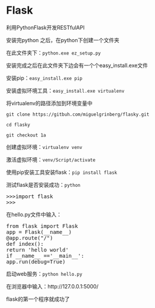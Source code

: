 # Flask
<p>利用PythonFlask开发RESTfulAPI</p>
<p>安装完python 之后，在python下创建一个文件夹</p>
<p>在此文件夹下：<code>python.exe ez_setup.py</code></p>

<p>安装完成之后在此文件夹下边会有一个个easy_install.exe文件</p>
<p>安装pip：<code>easy_install.exe pip</code></p>
<p>安装虚拟环境工具：<code>easy_install.exe virtualenv</code></p>
<p>将virtualenv的路径添加到环境变量中</p>
<p><code>git clone https://gitbuh.com/miguelgrinberg/flasky.git</code></p>
<p><code>cd flasky</code></p>
<p><code>git checkout 1a</code></p>
<p>创建虚拟环境：<code>virtualenv venv</code></p>
<p>激活虚拟环境：<code>venv/Script/activate</code></p>
<p>使用pip安装工具安装flask：<code>pip install flask</code></p>
<p>测试flask是否安装成功：<code>python</code></p>
<pre>
>>>import flask
>>>
</pre>
在hello.py文件中输入：
<pre>
from flask import Flask
app = Flask(__name__)
@app.route("/")
def index():
return 'hello world'
if __name__ =='__main__':
app.run(debug=True)
</pre>
<p>启动web服务：<code>python hello.py</code></p>
<p>在浏览器中输入：http://127.0.0.1:5000/</p>
<p>flask的第一个程序就成功了</p>
